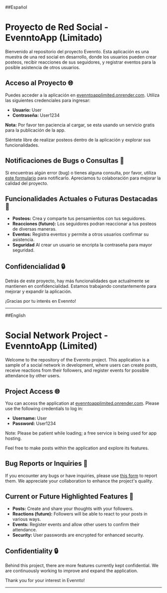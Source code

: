 ##Español

# Proyecto de Red Social - EvenntoApp (Limitado)

Bienvenido al repositorio del proyecto Evennto. Esta aplicación es una muestra de una red social en desarrollo, donde los usuarios pueden crear posteos, recibir reacciones de sus seguidores, y registrar eventos para la posible asistencia de otros usuarios.

## Acceso al Proyecto 🌐

Puedes acceder a la aplicación en [evenntoapplimited.onrender.com](https://evenntoapplimited.onrender.com). Utiliza las siguientes credenciales para ingresar:

- **Usuario:** User
- **Contraseña:** User1234

**Nota:** Por favor ten paciencia al cargar, se esta usando un servicio gratis para la publicación de la app. 

Siéntete libre de realizar posteos dentro de la aplicación y explorar sus funcionalidades.

## Notificaciones de Bugs o Consultas 🐞

Si encuentras algún error (bug) o tienes alguna consulta, por favor, utiliza [este formulario](https://docs.google.com/forms/d/e/1FAIpQLSe0F-W1swbrgNOuA3YohLyz8Z_SZLZJOcCPiZ4b8qQf2icVTQ/viewform?embedded=true) para notificarlo. Apreciamos tu colaboración para mejorar la calidad del proyecto.

## Funcionalidades Actuales o Futuras Destacadas 🚀

- **Posteos:** Crea y comparte tus pensamientos con tus seguidores.
- **Reacciones (futuro):** Los seguidores podran reaccionar a tus posteos de diversas maneras.
- **Eventos:** Registra eventos y permite a otros usuarios confirmar su asistencia.
- **Seguridad** Al crear un usuario se encripta la contraseña para mayor seguridad.

## Confidencialidad 🔒

Detrás de este proyecto, hay más funcionalidades que actualmente se mantienen en confidencialidad. Estamos trabajando constantemente para mejorar y expandir la aplicación.

¡Gracias por tu interés en Evennto!

---

##English

# Social Network Project - EvenntoApp (Limited)

Welcome to the repository of the Evennto project. This application is a sample of a social network in development, where users can create posts, receive reactions from their followers, and register events for possible attendance by other users.

## Project Access 🌐

You can access the application at [evenntoapplimited.onrender.com](https://evenntoapplimited.onrender.com). Please use the following credentials to log in:

- **Username:** User
- **Password:** User1234

Note: Please be patient while loading; a free service is being used for app hosting.

Feel free to make posts within the application and explore its features.

## Bug Reports or Inquiries 🐞

If you encounter any bugs or have inquiries, please use [this form](https://docs.google.com/forms/d/e/1FAIpQLSe0F-W1swbrgNOuA3YohLyz8Z_SZLZJOcCPiZ4b8qQf2icVTQ/viewform?embedded=true) to report them. We appreciate your collaboration to enhance the project's quality.

## Current or Future Highlighted Features 🚀

- **Posts:** Create and share your thoughts with your followers.
- **Reactions (future):** Followers will be able to react to your posts in various ways.
- **Events:** Register events and allow other users to confirm their attendance.
- **Security:** User passwords are encrypted for enhanced security.

## Confidentiality 🔒

Behind this project, there are more features currently kept confidential. We are continuously working to improve and expand the application.

Thank you for your interest in Evennto!

---

